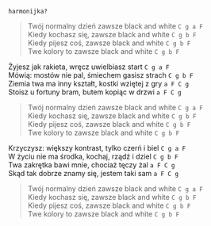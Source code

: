 ```
harmonijka?
```

>Twój normalny dzień zawsze black and white `C g a F`  
>Kiedy kochasz się, zawsze black and white `C g b F`  
>Kiedy pijesz coś, zawsze black and white `C g b F`  
>Twe kolory to zawsze black and white `C g b F`  

Żyjesz jak rakieta, wręcz uwielbiasz start `C g a F`  
Mówią: mostów nie pal, śmiechem gasisz strach `C g b F`  
Ziemia twa ma inny kształt, kostki wziętej z gry `a F C g`  
Stoisz u fortuny bram, butem kopiąc w drzwi `a F C g`  

>Twój normalny dzień zawsze black and white `C g a F`  
>Kiedy kochasz się, zawsze black and white `C g b F`  
>Kiedy pijesz coś, zawsze black and white `C g b F`  
>Twe kolory to zawsze black and white `C g b F`  

Krzyczysz: większy kontrast, tylko czerń i biel `C g a F`  
W życiu nie ma środka, kochaj, rządź i dziel `C g b F`  
Twa zakrętka bawi mnie, chociaż tęczy żal `a F C g`  
Skąd tak dobrze znamy się, jestem taki sam `a F C g`  

>Twój normalny dzień zawsze black and white `C g a F`  
>Kiedy kochasz się, zawsze black and white `C g b F`  
>Kiedy pijesz coś, zawsze black and white `C g b F`  
>Twe kolory to zawsze black and white `C g b F`  
